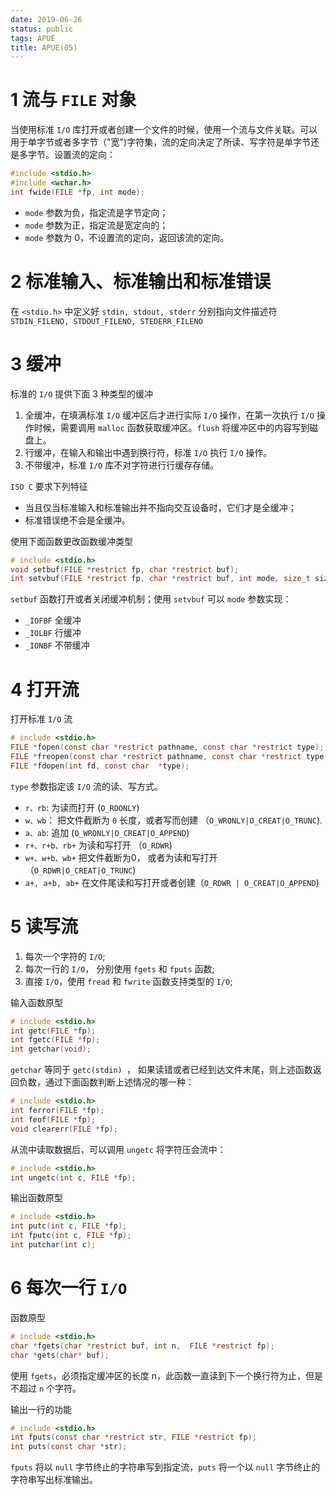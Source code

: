 ```yaml
---
date: 2019-06-26
status: public
tags: APUE
title: APUE(05)
---
```


# 1 流与 `FILE` 对象
当使用标准 `I/O` 库打开或者创建一个文件的时候，使用一个流与文件关联。可以用于单字节或者多字节（"宽")字符集，流的定向决定了所读、写字符是单字节还是多字节。设置流的定向：
```c
#include <stdio.h>
#include <wchar.h>
int fwide(FILE *fp, int mode);
```
- `mode` 参数为负，指定流是字节定向；
- `mode` 参数为正，指定流是宽定向的；
- `mode` 参数为 0，不设置流的定向，返回该流的定向。

# 2 标准输入、标准输出和标准错误
在 `<stdio.h>` 中定义好 `stdin, stdout, stderr` 分别指向文件描述符 `STDIN_FILENO, STDOUT_FILENO, STEDERR_FILENO`

# 3 缓冲
标准的 `I/O` 提供下面 3 种类型的缓冲
1. 全缓冲，在填满标准 `I/O` 缓冲区后才进行实际 `I/O` 操作，在第一次执行 `I/O` 操作时候，需要调用 `malloc` 函数获取缓冲区。`flush` 将缓冲区中的内容写到磁盘上。
2. 行缓冲，在输入和输出中遇到换行符，标准 `I/O` 执行 `I/O` 操作。
3. 不带缓冲，标准 `I/O` 库不对字符进行行缓存存储。

`ISO C` 要求下列特征
- 当且仅当标准输入和标准输出并不指向交互设备时，它们才是全缓冲；
- 标准错误绝不会是全缓冲。

使用下面函数更改函数缓冲类型
```c
# include <stdio.h>
void setbuf(FILE *restrict fp, char *restrict buf);
int setvbuf(FILE *restrict fp, char *restrict buf, int mode, size_t size);
```
`setbuf` 函数打开或者关闭缓冲机制；使用 `setvbuf` 可以 `mode` 参数实现：
- `_IOFBF` 全缓冲
- `_IOLBF` 行缓冲
- `_IONBF` 不带缓冲

# 4 打开流
打开标准 `I/O` 流
```c
# include <stdio.h>
FILE *fopen(const char *restrict pathname, const char *restrict type);
FILE *freopen(const char *restrict pathname, const char *restrict type, FILE* restrict fp);
FILE *fdopen(int fd, const char  *type);
```
`type` 参数指定该 `I/O` 流的读、写方式。
- `r、rb`: 为读而打开 (`O_RDONLY`)
- `w、wb`： 把文件截断为 `0` 长度，或者写而创建 （`O_WRONLY|O_CREAT|O_TRUNC`).
- `a、ab`: 追加 (`O_WRONLY|O_CREAT|O_APPEND`)
- `r+、r+b、rb+` 为读和写打开 （`O_RDWR`)
- `w+、w+b、wb+` 把文件截断为0， 或者为读和写打开（`O_RDWR|O_CREAT|O_TRUNC`)
- `a+, a+b, ab+` 在文件尾读和写打开或者创建（`O_RDWR | O_CREAT|O_APPEND`)

# 5 读写流
1. 每次一个字符的 `I/O`;
2. 每次一行的 `I/O`， 分别使用 `fgets` 和 `fputs` 函数;
3. 直接 `I/O`，使用 `fread` 和 `fwrite` 函数支持类型的 `I/O`;

输入函数原型
```c
# include <stdio.h>
int getc(FILE *fp);
int fgetc(FILE *fp);
int getchar(void);
```
`getchar` 等同于 `getc(stdin) `， 如果读错或者已经到达文件末尾，则上述函数返回负数，通过下面函数判断上述情况的哪一种：
```c
# include <stdio.h>
int ferror(FILE *fp);
int feof(FILE *fp);
void clearerr(FILE *fp);
```
从流中读取数据后，可以调用 `ungetc` 将字符压会流中：
```c
# include <stdio.h>
int ungetc(int c, FILE *fp);
```

输出函数原型
```c
# include <stdio.h>
int putc(int c, FILE *fp);
int fputc(int c, FILE *fp);
int putchar(int c);
```

# 6 每次一行 `I/O`
函数原型
```c
# include <stdio.h>
char *fgets(char *restrict buf, int n,  FILE *restrict fp);
char *gets(char* buf);
```
使用 `fgets`，必须指定缓冲区的长度 n，此函数一直读到下一个换行符为止，但是不超过 `n` 个字符。

输出一行的功能
```c
# include <stdio.h>
int fputs(const char *restrict str, FILE *restrict fp);
int puts(const char *str);
```
`fputs` 将以 `null` 字节终止的字符串写到指定流，`puts` 将一个以 `null` 字节终止的字符串写出标准输出。